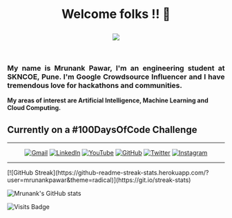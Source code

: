 # <p align="center"> Welcome folks !! 👋 </p>

<p align="center">
<img src="https://github.com/mrunankpawar/mrunankpawar/blob/main/LinkedIn%20Banner%20(1).png">
 </p>
 
 <br>
 

###  <p align="justify">My name is Mrunank Pawar, I'm an engineering student at SKNCOE, Pune. I'm Google Crowdsource Influencer and I have tremendous love for hackathons and communities.  </p>

__My areas of interest are Artificial Intelligence, Machine Learning and Cloud Computing.__



## Currently on a #100DaysOfCode Challenge

<hr>
<p align="center">
 <a href="mrunankpawar05@gmail.com"><img alt="Gmail" src="https://img.shields.io/badge/Gmail-D14836?style=for-the-badge&logo=gmail&logoColor=white" /></a>
<a href="https://www.linkedin.com/in/mrunankpawar/" target="_blank"><img alt="LinkedIn" src="https://img.shields.io/badge/linkedin-%230077B5.svg?style=for-the-badge&logo=linkedin&logoColor=white"/></a>
 <a href="https://www.youtube.com/channel/UCak8xLVbDi-_OGozZL3qpwQ" target="_blank"><img alt="YouTube" src="https://img.shields.io/badge/Mrunank Pawar-%23FF0000.svg?style=for-the-badge&logo=YouTube&logoColor=white"/></a>
<a href="https://github.com/mrunankpawar"><img alt="GitHub" src="https://img.shields.io/badge/github-%23121011.svg?style=for-the-badge&logo=github&logoColor=white"/></a>
<a href="https://twitter.com/MrunankPawar" target="_blank"><img alt="Twitter" src="https://img.shields.io/badge/MrunankPawar-%231DA1F2.svg?style=for-the-badge&logo=Twitter&logoColor=white"/></a>
<a href="https://www.instagram.com/mrunank_pawar/" target="_blank"><img alt="Instagram" src="https://img.shields.io/badge/mrunank_pawar-%23E4405F.svg?style=for-the-badge&logo=Instagram&logoColor=white"/></a>
</p>
  
  <hr>
[![GitHub Streak](https://github-readme-streak-stats.herokuapp.com/?user=mrunankpawar&theme=radical)](https://git.io/streak-stats) 
  
![Mrunank's GitHub stats](https://github-readme-stats.vercel.app/api?username=mrunankpawar&show_icons=true&theme=radical)

![Visits Badge](https://badges.pufler.dev/visits/mrunankpawar/mrunankpawar)

 
